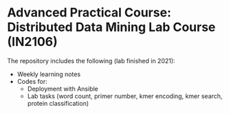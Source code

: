 # Advanced Practical Course: Distributed Data Mining Lab Course (IN2106)

  The repository includes the following (lab finished in 2021):
  * Weekly learning notes
  * Codes for: 
    * Deployment with Ansible
    * Lab tasks (word count, primer number, kmer encoding, kmer search, protein classification)
